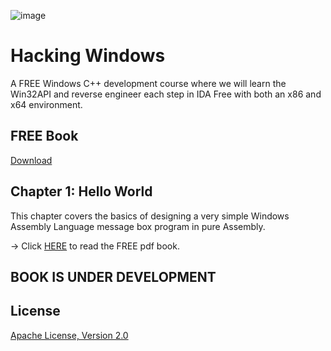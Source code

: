 ![image](https://github.com/mytechnotalent/Hacking-Windows/blob/main/Hacking%20Windows.png?raw=true)

# Hacking Windows
A FREE Windows C++ development course where we will learn the Win32API and reverse engineer each step in IDA Free with both an x86 and x64 environment.

## FREE Book
[Download]()

## Chapter 1: Hello World
This chapter covers the basics of designing a very simple Windows Assembly Language message box program in pure Assembly.

-> Click [HERE](https://github.com/mytechnotalent/Selenium-For-Everyone/blob/main/Selenium_For_Everyone_1r1.pdf) to read the FREE pdf book.

## BOOK IS UNDER DEVELOPMENT

## License
[Apache License, Version 2.0](https://www.apache.org/licenses/LICENSE-2.0)
